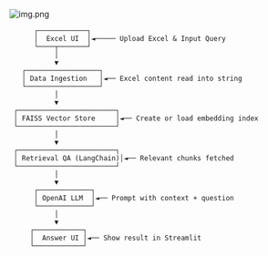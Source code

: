 ![img.png](img.png)

          ┌────────────┐
          │  Excel UI  │◄───── Upload Excel & Input Query
          └────┬───────┘
               │
               ▼
       ┌──────────────────┐
       │ Data Ingestion   │◄── Excel content read into string
       └──────────────────┘
               │
               ▼
     ┌────────────────────────┐
     │ FAISS Vector Store     │◄── Create or load embedding index
     └────────────────────────┘
               │
               ▼
     ┌────────────────────────┐
     │ Retrieval QA (LangChain)│◄── Relevant chunks fetched
     └────────────────────────┘
               │
               ▼
          ┌─────────────┐
          │ OpenAI LLM  │◄── Prompt with context + question
          └─────────────┘
               │
               ▼
         ┌────────────┐
         │  Answer UI │◄── Show result in Streamlit
         └────────────┘


